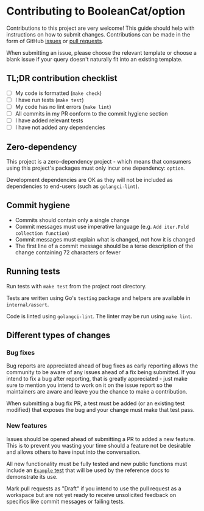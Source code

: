 # Contributing to BooleanCat/option

Contributions to this project are very welcome! This guide should help with
instructions on how to submit changes. Contributions can be made in the form of
GitHub [issues](https://github.com/BooleanCat/option/issues) or [pull
requests](https://github.com/BooleanCat/option/pulls).

When submitting an issue, please choose the relevant template or choose a blank
issue if your query doesn't naturally fit into an existing template.

## TL;DR contribution checklist

- [ ] My code is formatted (`make check`)
- [ ] I have run tests (`make test`)
- [ ] My code has no lint errors (`make lint`)
- [ ] All commits in my PR conform to the commit hygiene section
- [ ] I have added relevant tests
- [ ] I have not added any dependencies

## Zero-dependency

This project is a zero-dependency project - which means that consumers using
this project's packages must only incur one dependency: `option`.

Development dependencies are OK as they will not be included as dependencies to
end-users (such as `golangci-lint`).

## Commit hygiene

- Commits should contain only a single change
- Commit messages must use imperative language (e.g. `Add iter.Fold collection
function`)
- Commit messages must explain what is changed, not how it is changed
- The first line of a commit message should be a terse description of the change
  containing 72 characters or fewer

## Running tests

Run tests with `make test` from the project root directory.

Tests are written using Go's `testing` package and helpers are available in
`internal/assert`.

Code is linted using `golangci-lint`. The linter may be run using
`make lint`.

## Different types of changes

### Bug fixes

Bug reports are appreciated ahead of bug fixes as early reporting allows the
community to be aware of any issues ahead of a fix being submitted. If you
intend to fix a bug after reporting, that is greatly appreciated - just make
sure to mention you intend to work on it on the issue report so the maintainers
are aware and leave you the chance to make a contribution.

When submitting a bug fix PR, a test must be added (or an existing test
modified) that exposes the bug and your change must make that test pass.

### New features

Issues should be opened ahead of submitting a PR to added a new feature. This is
to prevent you wasting your time should a feature not be desirable and allows
others to have input into the conversation.

All new functionality must be fully tested and new public functions must include
an [`Example` test](https://go.dev/blog/examples) that will be used by the
reference docs to demonstrate its use.

Mark pull requests as "Draft" if you intend to use the pull request as a
workspace but are not yet ready to receive unsolicited feedback on specifics
like commit messages or failing tests.
